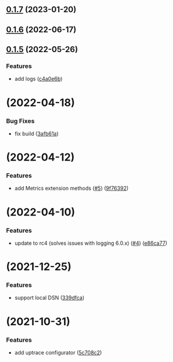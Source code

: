 ## [0.1.7](https://github.com/uptrace/uptrace-dotnet/compare/v0.1.6...v0.1.7) (2023-01-20)



## [0.1.6](https://github.com/uptrace/uptrace-dotnet/compare/v0.1.5...v0.1.6) (2022-06-17)



## [0.1.5](https://github.com/uptrace/uptrace-dotnet/compare/v0.1.4...v0.1.5) (2022-05-26)


### Features

* add logs ([c4a0e6b](https://github.com/uptrace/uptrace-dotnet/commit/c4a0e6baebd1da37a5838f18aa36918a621311f3))



# [](https://github.com/uptrace/uptrace-dotnet/compare/v0.1.3...v) (2022-04-18)


### Bug Fixes

* fix build ([3afb61a](https://github.com/uptrace/uptrace-dotnet/commit/3afb61ae37bc98cb6564ca8a5eea3dc111a68279))



# [](https://github.com/uptrace/uptrace-dotnet/compare/v0.1.2...v) (2022-04-12)


### Features

* add Metrics extension methods ([#5](https://github.com/uptrace/uptrace-dotnet/issues/5)) ([9f76392](https://github.com/uptrace/uptrace-dotnet/commit/9f763929fb9d5679273f7e32366b3aed5efe80c4))



# [](https://github.com/uptrace/uptrace-dotnet/compare/v0.1.1...v) (2022-04-10)


### Features

* update to rc4 (solves issues with logging 6.0.x) ([#4](https://github.com/uptrace/uptrace-dotnet/issues/4)) ([e86ca77](https://github.com/uptrace/uptrace-dotnet/commit/e86ca7765832e124aa12ce329e1c194cfac7be8c))



# [](https://github.com/uptrace/uptrace-dotnet/compare/v0.1.0...v) (2021-12-25)


### Features

* support local DSN ([339dfca](https://github.com/uptrace/uptrace-dotnet/commit/339dfca8bed1b5f82dc0419e720579dd0da87677))



#  (2021-10-31)


### Features

* add uptrace configurator ([5c708c2](https://github.com/uptrace/uptrace-dotnet/commit/5c708c2ac7059ec9e91143cc01bb0366b68c7955))



